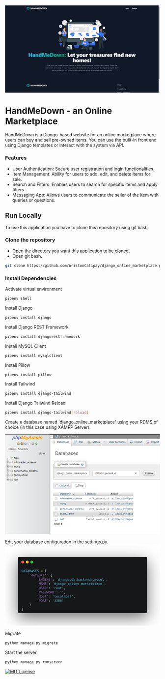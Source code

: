 ![HandMeDown](/readme_images/handmedown_desktop.png)
# HandMeDown - an Online Marketplace

HandMeDown is a Django-based website for an online marketplace where users can buy and sell pre-owned items. You can use the built-in front end using Django templates or interact with the system via API.

### Features
- User Authentication: Secure user registration and login functionalities.
- Item Management: Ability for users to add, edit, and delete items for sale.
- Search and Filters: Enables users to search for specific items and apply filters.
- Messaging App: Allows users to communicate the seller of the item with queries or questions.

## Run Locally

To use this application you have to clone this repository using git bash.

### Clone the repository
- Open the directory you want this application to be cloned. 
- Open git bash.

```bash
git clone https://github.com/AristonCatipay/django_online_marketplace.git
```

### Install Dependencies

Activate virtual environment
```bash
pipenv shell
```

Install Django
```bash
pipenv install django
```

Install Django REST Framework
```bash
pipenv install djangorestframework
```

Install MySQL Client
```bash
pipenv install mysqlclient
```

Install Pillow
```bash
pipenv install pillow
```

Install Tailwind
```bash
pipenv install django-tailwind
```

Install Django Tailwind Reload
```bash
pipenv install django-tailwind[reload]
```

Create a database named 'django_online_marketplace' 
using your RDMS of choice (in this case using XAMPP Server).

![Create_a_database](/readme_images/xampp_create_database.PNG)

Edit your database configuration in the settings.py.
![Database_Configuration](/readme_images/change_database_settings.png)

Migrate
```bash
python manage.py migrate
```

Start the server
```bash
python manage.py runserver
```

[![MIT License](https://img.shields.io/badge/License-MIT-green.svg)](https://choosealicense.com/licenses/mit/)
